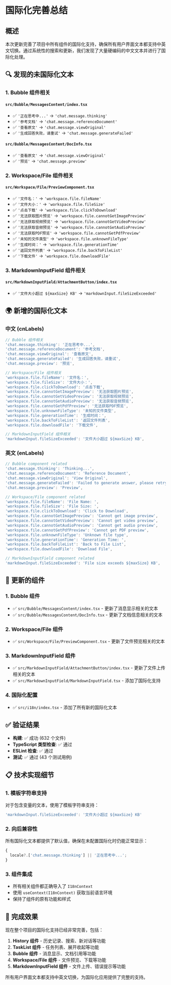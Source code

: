 # 国际化完善总结

## 概述

本次更新完善了项目中所有组件的国际化支持，确保所有用户界面文本都支持中英文切换。通过系统性的搜索和更新，我们发现了大量硬编码的中文文本并进行了国际化处理。

## 🔍 发现的未国际化文本

### 1. **Bubble 组件相关**

#### `src/Bubble/MessagesContent/index.tsx`

- ✅ `'正在思考中...'` → `'chat.message.thinking'`
- ✅ `'参考文档'` → `'chat.message.referenceDocument'`
- ✅ `'查看原文'` → `'chat.message.viewOriginal'`
- ✅ `'生成回答失败，请重试'` → `'chat.message.generateFailed'`

#### `src/Bubble/MessagesContent/DocInfo.tsx`

- ✅ `'查看原文'` → `'chat.message.viewOriginal'`
- ✅ `'预览'` → `'chat.message.preview'`

### 2. **Workspace/File 组件相关**

#### `src/Workspace/File/PreviewComponent.tsx`

- ✅ `'文件名：'` → `'workspace.file.fileName'`
- ✅ `'文件大小：'` → `'workspace.file.fileSize'`
- ✅ `'点击下载'` → `'workspace.file.clickToDownload'`
- ✅ `'无法获取图片预览'` → `'workspace.file.cannotGetImagePreview'`
- ✅ `'无法获取视频预览'` → `'workspace.file.cannotGetVideoPreview'`
- ✅ `'无法获取音频预览'` → `'workspace.file.cannotGetAudioPreview'`
- ✅ `'无法获取PDF预览'` → `'workspace.file.cannotGetPdfPreview'`
- ✅ `'未知的文件类型'` → `'workspace.file.unknownFileType'`
- ✅ `'生成时间：'` → `'workspace.file.generationTime'`
- ✅ `'返回文件列表'` → `'workspace.file.backToFileList'`
- ✅ `'下载文件'` → `'workspace.file.downloadFile'`

### 3. **MarkdownInputField 组件相关**

#### `src/MarkdownInputField/AttachmentButton/index.tsx`

- ✅ `'文件大小超过 ${maxSize} KB'` → `'markdownInput.fileSizeExceeded'`

## 🌍 新增的国际化文本

### 中文 (cnLabels)

```typescript
// Bubble 组件相关
'chat.message.thinking': '正在思考中...',
'chat.message.referenceDocument': '参考文档',
'chat.message.viewOriginal': '查看原文',
'chat.message.generateFailed': '生成回答失败，请重试',
'chat.message.preview': '预览',

// Workspace/File 组件相关
'workspace.file.fileName': '文件名：',
'workspace.file.fileSize': '文件大小：',
'workspace.file.clickToDownload': '点击下载',
'workspace.file.cannotGetImagePreview': '无法获取图片预览',
'workspace.file.cannotGetVideoPreview': '无法获取视频预览',
'workspace.file.cannotGetAudioPreview': '无法获取音频预览',
'workspace.file.cannotGetPdfPreview': '无法获取PDF预览',
'workspace.file.unknownFileType': '未知的文件类型',
'workspace.file.generationTime': '生成时间：',
'workspace.file.backToFileList': '返回文件列表',
'workspace.file.downloadFile': '下载文件',

// MarkdownInputField 组件相关
'markdownInput.fileSizeExceeded': '文件大小超过 ${maxSize} KB',
```

### 英文 (enLabels)

```typescript
// Bubble component related
'chat.message.thinking': 'Thinking...',
'chat.message.referenceDocument': 'Reference Document',
'chat.message.viewOriginal': 'View Original',
'chat.message.generateFailed': 'Failed to generate answer, please retry',
'chat.message.preview': 'Preview',

// Workspace/File component related
'workspace.file.fileName': 'File Name: ',
'workspace.file.fileSize': 'File Size: ',
'workspace.file.clickToDownload': 'Click to Download',
'workspace.file.cannotGetImagePreview': 'Cannot get image preview',
'workspace.file.cannotGetVideoPreview': 'Cannot get video preview',
'workspace.file.cannotGetAudioPreview': 'Cannot get audio preview',
'workspace.file.cannotGetPdfPreview': 'Cannot get PDF preview',
'workspace.file.unknownFileType': 'Unknown file type',
'workspace.file.generationTime': 'Generation Time: ',
'workspace.file.backToFileList': 'Back to File List',
'workspace.file.downloadFile': 'Download File',

// MarkdownInputField component related
'markdownInput.fileSizeExceeded': 'File size exceeds ${maxSize} KB',
```

## 🔧 更新的组件

### 1. **Bubble 组件**

- ✅ `src/Bubble/MessagesContent/index.tsx` - 更新了消息显示相关的文本
- ✅ `src/Bubble/MessagesContent/DocInfo.tsx` - 更新了文档信息相关的文本

### 2. **Workspace/File 组件**

- ✅ `src/Workspace/File/PreviewComponent.tsx` - 更新了文件预览相关的文本

### 3. **MarkdownInputField 组件**

- ✅ `src/MarkdownInputField/AttachmentButton/index.tsx` - 更新了文件上传相关的文本
- ✅ `src/MarkdownInputField/MarkdownInputField.tsx` - 添加了国际化支持

### 4. **国际化配置**

- ✅ `src/i18n/index.tsx` - 添加了所有新的国际化文本

## ✅ 验证结果

- **构建**: ✅ 成功 (632 个文件)
- **TypeScript 类型检查**: ✅ 通过
- **ESLint 检查**: ✅ 通过
- **测试**: ✅ 通过 (43 个测试用例)

## 📋 技术实现细节

### 1. **模板字符串支持**

对于包含变量的文本，使用了模板字符串支持：

```typescript
'markdownInput.fileSizeExceeded': '文件大小超过 ${maxSize} KB'
```

### 2. **向后兼容性**

所有国际化文本都提供了默认值，确保在未配置国际化时仍能正常显示：

```typescript
{
  locale?.['chat.message.thinking'] || '正在思考中...';
}
```

### 3. **组件集成**

- 所有相关组件都正确导入了 `I18nContext`
- 使用 `useContext(I18nContext)` 获取当前语言环境
- 保持了组件的原有功能和样式

## 🎯 完成效果

现在整个项目的国际化支持已经非常完善，包括：

1. **History 组件** - 历史记录、搜索、新对话等功能
2. **TaskList 组件** - 任务列表、展开收起等功能
3. **Bubble 组件** - 消息显示、文档引用等功能
4. **Workspace/File 组件** - 文件预览、下载等功能
5. **MarkdownInputField 组件** - 文件上传、错误提示等功能

所有用户界面文本都支持中英文切换，为国际化应用提供了完整的支持。

